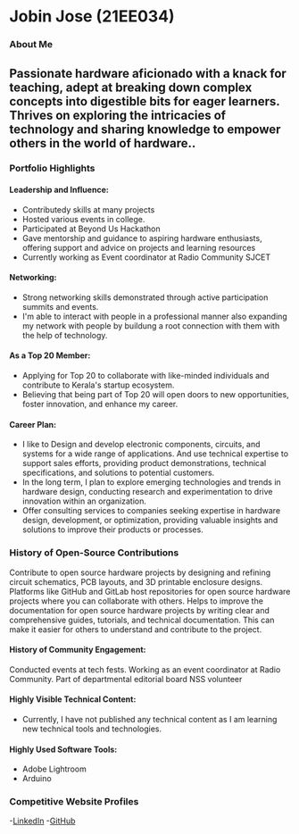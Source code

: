 # Jobin Jose (21EE034)

### About Me
Passionate hardware aficionado with a knack for teaching, adept at breaking down complex concepts into digestible bits for eager learners. Thrives on exploring the intricacies of technology and sharing knowledge to empower others in the world of hardware..
---

### Portfolio Highlights

#### Leadership and Influence:


- Contributedy skills at many projects 
- Hosted various events in college.
- Participated at Beyond Us Hackathon 
- Gave mentorship and guidance to aspiring hardware enthusiasts, offering support and advice on projects and learning resources
- Currently working as Event coordinator at Radio Community SJCET 

#### Networking:

- Strong networking skills demonstrated through active participation summits and events.
- I'm able to interact with people in a professional manner also expanding my network with people by buildung a root connection with them with the help of technology.

#### As a Top 20 Member:

- Applying for Top 20 to collaborate with like-minded individuals and contribute to Kerala's startup ecosystem.
- Believing that being part of Top 20 will open doors to new opportunities, foster innovation, and enhance my career.

#### Career Plan:

- I like to Design and develop electronic components, circuits, and systems for a wide range of applications. And use technical expertise to support sales efforts, providing product demonstrations, technical specifications, and solutions to potential customers.
- In the long term, I plan to explore emerging technologies and trends in hardware design, conducting research and experimentation to drive innovation within an organization.
- Offer consulting services to companies seeking expertise in hardware design, development, or optimization, providing valuable insights and solutions to improve their products or processes.


### History of Open-Source Contributions
Contribute to open source hardware projects by designing and refining circuit schematics, PCB layouts, and 3D printable enclosure designs. Platforms like GitHub and GitLab host repositories for open source hardware projects where you can collaborate with others.
Helps to improve the documentation for open source hardware projects by writing clear and comprehensive guides, tutorials, and technical documentation. This can make it easier for others to understand and contribute to the project.


#### History of Community Engagement:
Conducted events at tech fests.
Working as an event coordinator at Radio Community.
Part of departmental editorial board 
NSS volunteer


#### Highly Visible Technical Content:

- Currently, I have not published any technical content as I am learning new technical tools and technologies.

#### Highly Used Software Tools:

- Adobe Lightroom
- Arduino

### Competitive Website Profiles

-[LinkedIn](https://www.linkedin.com/in/jobin-jose-343a5a27b)
-[GitHub](https://www.github.com/S10533)

